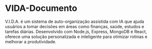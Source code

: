 # VIDA-Documento
V.I.D.A. é um sistema de auto-organização assistida com IA que ajuda usuários a tomar decisões em áreas como finanças, saúde, estudos e tarefas diárias. Desenvolvido com Node.js, Express, MongoDB e React, oferece uma solução personalizada e inteligente para otimizar rotinas e melhorar a produtividade.
